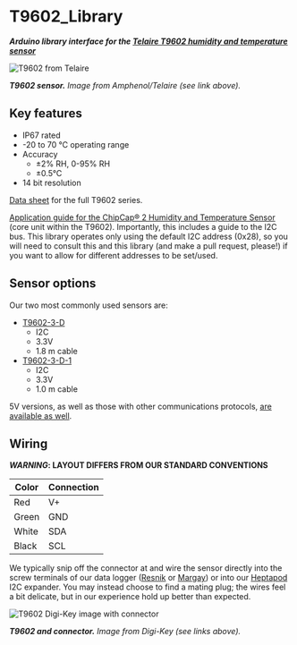 # T9602_Library

***Arduino library interface for the [Telaire T9602 humidity and temperature sensor](https://www.amphenol-sensors.com/en/telaire/humidity/527-humidity-sensors/3224-t9602)***

![T9602 from Telaire](https://www.amphenol-sensors.com/images/stories/moisture-humidity/main-T9602-Mod-4.png)

***T9602 sensor.*** *Image from Amphenol/Telaire (see link above).*

## Key features

  * IP67 rated
  * -20 to 70 °C operating range
  * Accuracy
    * ±2% RH, 0-95% RH
    * ±0.5°C
  * 14 bit resolution

[Data sheet](https://www.amphenol-sensors.com/en/component/edocman/304-telaire-t9602-humidity-temperature-sensor-datasheet/download?Itemid=8487%20%27) for the full T9602 series.

[Application guide for the ChipCap® 2 Humidity and Temperature Sensor](https://www.amphenol-sensors.com/en/component/edocman/397-telaire-chipcap2-humidity-and-temperature-sensor-application-guide/download?Itemid=8487%20%27) (core unit within the T9602). Importantly, this includes a guide to the I2C bus. This library operates only using the default I2C address (0x28), so you will need to consult this and this library (and make a pull request, please!) if you want to allow for different addresses to be set/used.

## Sensor options

Our two most commonly used sensors are:
  * [T9602-3-D](https://www.digikey.com/product-detail/en/amphenol-advanced-sensors/T9602-3-D/235-1563-ND/5027914)
    * I2C
    * 3.3V
    * 1.8 m cable
  * [T9602-3-D-1](https://www.digikey.com/product-detail/en/amphenol-advanced-sensors/T9602-3-D-1/235-1377-ND/5027895)
    * I2C
    * 3.3V
    * 1.0 m cable

5V versions, as well as those with other communications protocols, [are available as well](https://www.digikey.com/products/en/sensors-transducers/humidity-moisture-sensors/529?k=t9602).

## Wiring

**_WARNING_: LAYOUT DIFFERS FROM OUR STANDARD CONVENTIONS**

| **Color** | **Connection** |
|-----------|----------------|
| Red       | V+             |
| Green     | GND            |
| White     | SDA            |
| Black     | SCL            |

We typically snip off the connector at and wire the sensor directly into the screw terminals of our data logger ([Resnik](https://github.com/NorthernWidget-Skunkworks/Project-Resnik) or [Margay](https://github.com/NorthernWidget-Skunkworks/Project-Margay)) or into our [Heptapod](https://github.com/NorthernWidget-Skunkworks/Project-Heptapod/) I2C expander. You may instead choose to find a mating plug; the wires feel a bit delicate, but in our experience hold up better than expected.

![T9602 Digi-Key image with connector](https://media.digikey.com/photos/Amphenol%20Photos/T9602%20SERIES.jpg)

***T9602 and connector.*** *Image from Digi-Key (see links above).*
